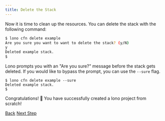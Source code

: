 ```yaml
---
title: Delete the Stack
---
```


Now it is time to clean up the resources.  You can delete the stack with the following command:

```sh
$ lono cfn delete example
Are you sure you want to want to delete the stack? (y/N)
y
Deleted example stack.
$
```

Lono prompts you with an "Are you sure?" message before the stack gets deleted.  If you would like to bypass the prompt, you can use the `--sure` flag.

```
$ lono cfn delete example --sure
Deleted example stack.
$
```

Congratulations! 🎉 You have successfully created a lono project from scratch!

<a class="btn btn-basic" href="{% link _docs/scratch-cfn-preview.md %}">Back</a>
<a class="btn btn-primary" href="{% link _docs/new.md %}">Next Step</a>

